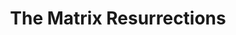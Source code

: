 ---
title: "The Matrix Resurrections"
year: 2021
rating: 1
stars: "★"
rewatched: false
permalink: "the-matrix-resurrections"
watched_on: 2021-12-23
---